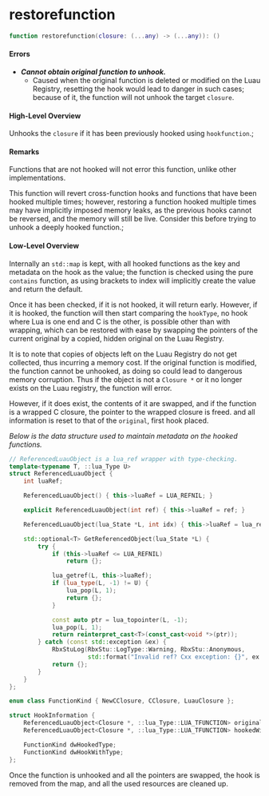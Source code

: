 # restorefunction

```lua
function restorefunction(closure: (...any) -> (...any)): ()
```

#### Errors

* _**Cannot obtain original function to unhook.**_
  * Caused when the original function is deleted or modified on the Luau Registry, resetting the hook would lead to danger in such cases; because of it, the function will not unhook the target `closure`.

#### High-Level Overview

Unhooks the `closure` if it has been previously hooked using `hookfunction`.;

#### Remarks

Functions that are not hooked will not error this function, unlike other implementations.

This function will revert cross-function hooks and functions that have been hooked multiple times; however, restoring a function hooked multiple times may have implicitly imposed memory leaks, as the previous hooks cannot be reversed, and the memory will still be live. Consider this before trying to unhook a deeply hooked function.;

#### Low-Level Overview

Internally an `std::map` is kept, with all hooked functions as the key and metadata on the hook as the value; the function is checked using the pure `contains` function, as using brackets to index will implicitly create the value and return the default.

Once it has been checked, if it is not hooked, it will return early. However, if it is hooked, the function will then start comparing the `hookType`, no hook where Lua is one end and C is the other, is possible other than with wrapping, which can be restored with ease by swapping the pointers of the current original by a copied, hidden original on the Luau Registry.

It is to note that copies of objects left on the Luau Registry do not get collected, thus incurring a memory cost. If the original function is modified, the function cannot be unhooked, as doing so could lead to dangerous memory corruption. Thus if the object is not a `Closure *` or it no longer exists on the Luau registry, the function will error.

However, if it does exist, the contents of it are swapped, and if the function is a wrapped C closure, the pointer to the wrapped closure is freed. and all information is reset to that of the `original`, first hook placed.

_Below is the data structure used to maintain metadata on the hooked functions._

```cpp
// ReferencedLuauObject is a lua_ref wrapper with type-checking.
template<typename T, ::lua_Type U>
struct ReferencedLuauObject {
    int luaRef;

    ReferencedLuauObject() { this->luaRef = LUA_REFNIL; }

    explicit ReferencedLuauObject(int ref) { this->luaRef = ref; }

    ReferencedLuauObject(lua_State *L, int idx) { this->luaRef = lua_ref(L, idx); }

    std::optional<T> GetReferencedObject(lua_State *L) {
        try {
            if (this->luaRef <= LUA_REFNIL)
                return {};

            lua_getref(L, this->luaRef);
            if (lua_type(L, -1) != U) {
                lua_pop(L, 1);
                return {};
            }

            const auto ptr = lua_topointer(L, -1);
            lua_pop(L, 1);
            return reinterpret_cast<T>(const_cast<void *>(ptr));
        } catch (const std::exception &ex) {
            RbxStuLog(RbxStu::LogType::Warning, RbxStu::Anonymous,
                      std::format("Invalid ref? Cxx exception: {}", ex.what()));
            return {};
        }
    }
};

enum class FunctionKind { NewCClosure, CClosure, LuauClosure };

struct HookInformation {
    ReferencedLuauObject<Closure *, ::lua_Type::LUA_TFUNCTION> original;
    ReferencedLuauObject<Closure *, ::lua_Type::LUA_TFUNCTION> hookedWith;

    FunctionKind dwHookedType;
    FunctionKind dwHookWithType;
};
```

Once the function is unhooked and all the pointers are swapped, the hook is removed from the map, and all the used resources are cleaned up.